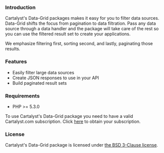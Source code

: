 <a name="introduction"></a>
### Introduction

Cartalyst's Data-Grid packages makes it easy for you to filter data sources. Data-Grid shifts the focus from pagination to data filtration. Pass any data source through a data handler and the package will take care of the rest so you can use the filtered result set to create your applications.

We emphasize filtering first, sorting second, and lastly, paginating those results.

<a name="features"></a>
### Features

- Easily filter large data sources
- Create JSON responses to use in your API
- Build paginated result sets

<a name="requirements"></a>
### Requirements

- PHP >= 5.3.0

To use Cartalyst's Data-Grid package you need to have a valid Cartalyst.com subscription. Click [here](https://www.cartalyst.com/pricing) to obtain your subscription.

<a name="license"></a>
### License

Cartalyst's Data-Grid package is licensed under [the BSD 3-Clause license](/data-grid/overview/license).
